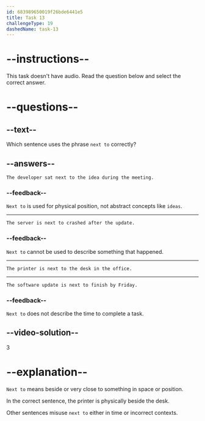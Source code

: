 ```yaml
---
id: 683989650019f26bde6441e5
title: Task 13
challengeType: 19
dashedName: task-13
---
```


# --instructions--

This task doesn't have audio. Read the question below and select the correct answer.

# --questions--

## --text--

Which sentence uses the phrase `next to` correctly?

## --answers--

`The developer sat next to the idea during the meeting.`

### --feedback--

`Next to` is used for physical position, not abstract concepts like `ideas`.

---

`The server is next to crashed after the update.`

### --feedback--

`Next to` cannot be used to describe something that happened.

---

`The printer is next to the desk in the office.`

---

`The software update is next to finish by Friday.`

### --feedback--

`Next to` does not describe the time to complete a task.

## --video-solution--

3

# --explanation--

`Next to` means beside or very close to something in space or position.

In the correct sentence, the printer is physically beside the desk.

Other sentences misuse `next to` either in time or incorrect contexts.
